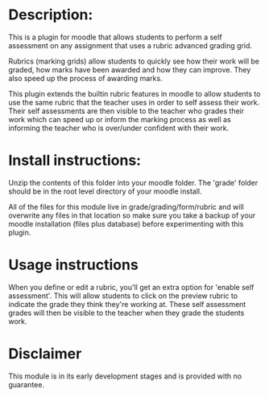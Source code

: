 # Description:
This is a plugin for moodle that allows students to perform a self assessment on any assignment that uses a rubric advanced grading grid.

Rubrics (marking grids) allow students to quickly see how their work will be graded, how marks have been awarded and how they can improve. They also speed up the process of awarding marks.

This plugin extends the builtin rubric features in moodle to allow students to use the same rubric that the teacher uses in order to self assess their work. Their self assessments are then visible to the teacher who grades their work which can speed up or inform the marking process as well as informing the teacher who is over/under confident with their work.

# Install instructions:
Unzip the contents of this folder into your moodle folder. The 'grade' folder should be in the root level directory of your moodle install. 

All of the files for this module live in grade/grading/form/rubric and will overwrite any files in that location so make sure you take a backup of your moodle installation (files plus database) before experimenting with this plugin.

# Usage instructions
When you define or edit a rubric, you'll get an extra option for 'enable self assessment'.
This will allow students to click on the preview rubric to indicate the grade they think they're working at.
These self assessment grades will then be visible to the teacher when they grade the students work.

# Disclaimer
This module is in its early development stages and is provided with no guarantee.
